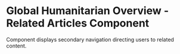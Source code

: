 Global Humanitarian Overview - Related Articles Component
=========================================================

Component displays secondary navigation directing users to related content.

